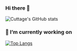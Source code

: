 ### Hi there 👋

![Cuttage's GitHub stats](https://github-readme-stats.vercel.app/api?username=cuttage&show_icons=true&bg_color=00000000)
### 🔭 I’m currently working on
[![Top Langs](https://github-readme-stats.vercel.app/api/top-langs/?username=cuttage&bg_color=00000000)](https://github.com/anuraghazra/github-readme-stats)
<!--
**cuttage/cuttage** is a ✨ _special_ ✨ repository because its `README.md` (this file) appears on your GitHub profile.

Here are some ideas to get you started:

- 🌱 I’m currently learning ...
- 👯 I’m looking to collaborate on ...
- 🤔 I’m looking for help with ...
- 💬 Ask me about ...
- 📫 How to reach me: ...
- 😄 Pronouns: ...
- ⚡ Fun fact: ...
-->
